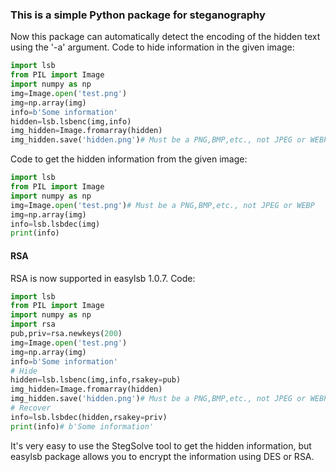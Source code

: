 <p><span><span style="font-family:Verdana, Arial, Helvetica, sans-serif;line-height:19px;text-indent:26px;"><span style="font-size:14px;"><span style="font-family:Arial;line-height:26px;"><br></span></span></span></span></p>

### This is a simple Python package for steganography

Now this package can automatically detect the encoding of the hidden text using the '-a' argument.
Code to hide information in the given image:
```python
import lsb
from PIL import Image
import numpy as np
img=Image.open('test.png')
img=np.array(img)
info=b'Some information'
hidden=lsb.lsbenc(img,info)
img_hidden=Image.fromarray(hidden)
img_hidden.save('hidden.png')# Must be a PNG,BMP,etc., not JPEG or WEBP
```

Code to get the hidden information from the given image:
```python
import lsb
from PIL import Image
import numpy as np
img=Image.open('test.png')# Must be a PNG,BMP,etc., not JPEG or WEBP
img=np.array(img)
info=lsb.lsbdec(img)
print(info)
```
#### RSA

RSA is now supported in easylsb 1.0.7.
Code:
```python
import lsb
from PIL import Image
import numpy as np
import rsa
pub,priv=rsa.newkeys(200)
img=Image.open('test.png')
img=np.array(img)
info=b'Some information'
# Hide
hidden=lsb.lsbenc(img,info,rsakey=pub)
img_hidden=Image.fromarray(hidden)
img_hidden.save('hidden.png')# Must be a PNG,BMP,etc., not JPEG or WEBP
# Recover
info=lsb.lsbdec(hidden,rsakey=priv)
print(info)# b'Some information'
```
It's very easy to use the StegSolve tool to get the hidden information, but easylsb package allows you to encrypt the information using DES or RSA.
